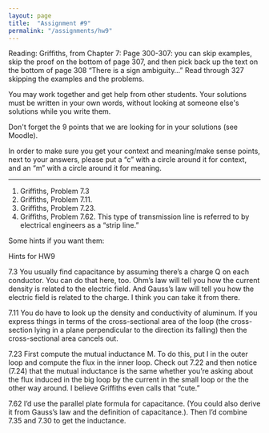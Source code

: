 ```yaml
---
layout: page
title:  "Assignment #9"
permalink: "/assignments/hw9"
---
```


Reading: 
Griffiths, from Chapter 7:
Page 300-307: you can skip examples, skip the proof on the bottom of page 307, and then pick back up the text on the bottom of page 308 “There is a sign ambiguity…” Read through 327 skipping the examples and the problems. 

You may work together and get help from other students. Your solutions must be written in your own words, without looking at someone else's solutions while
you write them.

Don't forget the 9 points that we are looking for in your solutions (see Moodle).

In order to make sure you get your context and meaning/make sense points,
next to your answers, please put a “c” with a circle around it for context,
and an “m” with a circle around it for meaning.

______________________________________________________________________________

1.	Griffiths, Problem 7.3
2.	Griffiths, Problem 7.11.
3.	Griffiths, Problem 7.23.
4.	Griffiths, Problem 7.62. This type of transmission line is referred to by electrical engineers as a “strip line.”

Some hints if you want them:

Hints for HW9

7.3
You usually find capacitance by assuming there’s a charge Q on each conductor.  You can do that here, too.  Ohm’s law will tell you how the current density is related to the electric field.  And Gauss’s law will tell you how the electric field is related to the charge.  I think you can take it from there.

7.11
You do have to look up the density and conductivity of aluminum. If you express things in terms of the cross-sectional area of the loop (the cross-section lying in a plane perpendicular to the direction its falling) then the cross-sectional area cancels out.

7.23
First compute the mutual inductance M.  To do this, put I in the outer loop and compute the flux in the inner loop.  Check out 7.22 and then notice (7.24) that the mutual inductance is the same whether you’re asking about the flux induced in the big loop by the current in the small loop or the the other way around.  I believe Griffiths even calls that “cute.”

7.62
I’d use the parallel plate formula for capacitance. (You could also derive it from Gauss’s law and the definition of capacitance.). Then I’d combine 7.35 and 7.30 to get the inductance. 

